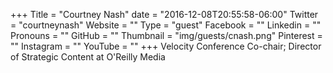 +++
Title = "Courtney Nash"
date = "2016-12-08T20:55:58-06:00"
Twitter = "courtneynash"
Website = ""
Type = "guest"
Facebook = ""
Linkedin = ""
Pronouns = ""
GitHub = ""
Thumbnail = "img/guests/cnash.png"
Pinterest = ""
Instagram = ""
YouTube = ""
+++
Velocity Conference Co-chair; Director of Strategic Content at O&#39;Reilly Media
